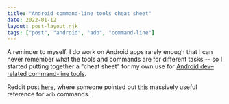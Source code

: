 ```yaml
---
title: "Android command-line tools cheat sheet"
date: 2022-01-12
layout: post-layout.njk
tags: ["post", "android", "adb", "command-line"]
---
```


A reminder to myself. I do work on Android apps rarely enough that
I can never remember what the tools and commands are for different
tasks -- so I started putting together a "cheat sheet" for my own use
for [Android dev–related command-line tools][cheatsheet].

Reddit post [here][reddit], where someone pointed out [this][adb-sheet]
massively useful reference for `adb` commands.


[cheatsheet]: https://gist.github.com/phlummox/24b488fa8656cf925014639bab9977e5
[reddit]: https://www.reddit.com/r/androiddev/comments/s1eoit/good_cheat_sheets_for_commandline_tools/ 
[adb-sheet]: https://gist.github.com/Pulimet/5013acf2cd5b28e55036c82c91bd56d8
